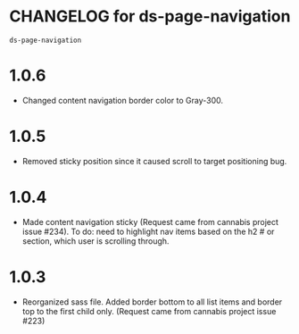 # CHANGELOG for ds-page-navigation
`ds-page-navigation`

# 1.0.6
* Changed content navigation border color to Gray-300.
# 1.0.5
* Removed sticky position since it caused scroll to target positioning bug.
# 1.0.4
* Made content navigation sticky (Request came from cannabis project issue #234). To do: need to highlight nav items based on the h2 # or section, which user is scrolling through.
# 1.0.3
* Reorganized sass file. Added border bottom to all list items and border top to the first child only. (Request came from cannabis project issue #223)

